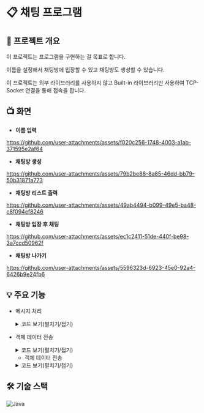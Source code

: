 # 📋 채팅 프로그램

## 📝 프로젝트 개요
이 프로젝트는 프로그램을 구현하는 걸 목표로 합니다.

이름을 설정해서 채팅방에 입장할 수 있고 채팅방도 생성할 수 있습니다.

이 프로젝트는 외부 라이브러리를 사용하지 않고 Built-in 라이브러리만 사용하여 TCP-Socket 연결을 통해 접속을 합니다.

## 📺 화면
  + **이름 입력**

https://github.com/user-attachments/assets/f020c256-1748-4003-a1ab-371595e2af64

  + **채팅방 생성**

https://github.com/user-attachments/assets/79b2be88-8a85-46dd-bb79-50b31871a773

  + **채팅방 리스트 출력**
  
https://github.com/user-attachments/assets/49ab4494-b099-49e5-ba48-c8f094ef8246

  + **채팅방 입장 후 채팅**
  
https://github.com/user-attachments/assets/ec1c2411-51de-440f-be98-3a7ccd50962f

  + **채팅방 나가기**
  
https://github.com/user-attachments/assets/5596323d-6923-45e0-92a4-6426b9e24fb6

## 💡 주요 기능
+ 메시지 처리
  <details>
   <summary>코드 보기(펼치기/접기)</summary>
   
  Server Socket Recevier
  
   ```
   // message 받기
   String receivedMessage = client.getDataInputStream().readUTF();
   // 메시지 파싱
   String receivedCommand = messageParser.parseCommand(receivedMessage);
   String receivedData = messageParser.parseData(receivedMessage);
   CommandType commandType = CommandType.fromString(receivedCommand);
   // 커맨드 실행
   Command command = commandFactory.createCommand(client, commandType);
   command.execute(receivedData);
   ```
   
  Command Factory
  
    ```
    /**
     * commandType에 맞는 Command 생성
     *
     * @param client data를 보낸 client
     * @param commandType commandType
     * @return command
     */
    public Command createCommand(Client client, CommandType commandType) {
        switch (commandType) {
            case CREATE_ROOM -> {
                return new CreateRoomCommand(client);
            }
    ...
    ```
  Command Interface
    ```
    /**
     * Command Interface
     *
     * @param <T> data Type
     */
    public interface Command<T> {
        void execute(T data);
    }
    ```
   [전체 코드]()
  
  </details>
  
+ 객체 데이터 전송
  <details>
   <summary>코드 보기(펼치기/접기)</summary>
   
   Room Class

  ```
    /**
     * Room Dto
     */
     public class Room implements Serializable {
       private static final long serialVersionUID = 1L;
       ...
   ```

  객체화 메소드

  ```
    private byte[] serializeRooms(List<Room> rooms) throws IOException {
        ByteArrayOutputStream byteArrayOutputStream = new ByteArrayOutputStream();
        ObjectOutputStream objectOutputStream = new ObjectOutputStream(byteArrayOutputStream);
        objectOutputStream.writeObject(rooms);
        objectOutputStream.flush();

        return byteArrayOutputStream.toByteArray();
    }
    ...
  ```
  
  데이터 보내기

  ```
    dataOutputStream.writeUTF("ROOM_LIST");
    dataOutputStream.writeInt(roomsByteArray.length);
    dataOutputStream.write(roomsByteArray);

    ...
  ```
   [전체 코드]()
  </details>

  + 객체 데이터 전송
  <details>
   <summary>코드 보기(펼치기/접기)</summary>
   
   생성 메소드
   ```


   ```

   [ 전체 코드]()
  </details>
  
## 🛠 기술 스택
![Java](https://img.shields.io/badge/java-005F0F?style=for-the-badge&logo=java&logoColor=white)


